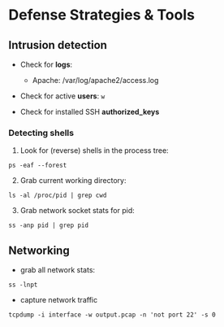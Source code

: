 # Defense Strategies & Tools

## Intrusion detection

- Check for **logs**:
  - Apache: /var/log/apache2/access.log


- Check for active **users**:
`w`
- Check for installed SSH **authorized_keys**

### Detecting shells
1. Look for (reverse) shells in the process tree:
```
ps -eaf --forest
```

2. Grab current working directory:
```
ls -al /proc/pid | grep cwd
```
3. Grab network socket stats for pid:
```
ss -anp pid | grep pid
```




## Networking

- grab all network stats:
```
ss -lnpt
```
- capture network traffic
```
tcpdump -i interface -w output.pcap -n 'not port 22' -s 0
```


